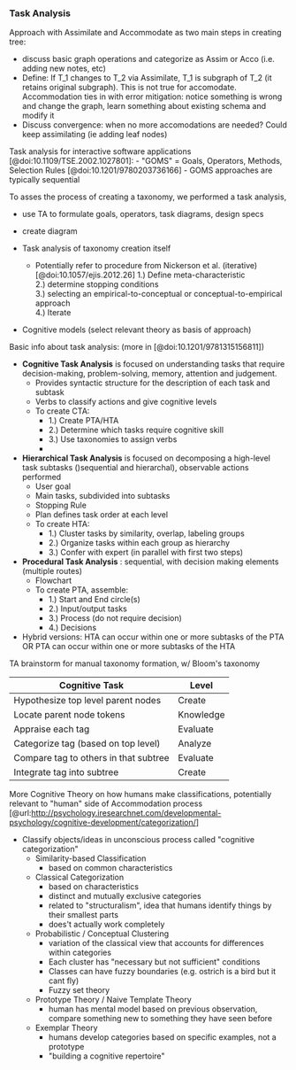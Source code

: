 ### Task Analysis

Approach with Assimilate and Accommodate as two main steps in creating tree:
- discuss basic graph operations and categorize as Assim or Acco (i.e. adding new notes, etc)
- Define: If T_1 changes to T_2 via Assimilate, T_1 is subgraph of T_2 (it retains original subgraph). This is not true for accomodate. Accommodation ties in with error mitigation: notice something is wrong and change the graph, learn something about existing schema and modify it
- Discuss convergence: when no more accomodations are needed? Could keep assimilating (ie adding leaf nodes)


Task analysis for interactive software applications [@doi:10.1109/TSE.2002.1027801]:
    - "GOMS" = Goals, Operators, Methods, Selection Rules [@doi:10.1201/9780203736166]
      - GOMS approaches are typically sequential



To asses the process of creating a taxonomy, we performed a task analysis, 

- use TA to formulate goals, operators, task diagrams, design specs
- create diagram
- Task analysis of taxonomy creation itself
  - Potentially refer to procedure from Nickerson et al.  (iterative) [@doi:10.1057/ejis.2012.26]
  1.) Define meta-characteristic  
  2.) determine stopping conditions  
  3.) selecting an empirical-to-conceptual or conceptual-to-empirical approach  
  4.) Iterate  

- Cognitive models (select relevant theory as basis of approach)

Basic info about task analysis: (more in [@doi:10.1201/9781315156811])
- **Cognitive Task Analysis** is focused on understanding tasks that require decision-making, problem-solving, memory, attention and judgement.  
	- Provides syntactic structure for the description of each task and subtask  
	- Verbs to classify actions and give cognitive levels  
	- To create CTA:  
		- 1.) Create PTA/HTA  
		- 2.) Determine which tasks require cognitive skill  
		- 3.) Use taxonomies to assign verbs  
		-  
- **Hierarchical Task Analysis** is focused on decomposing a high-level task subtasks ()sequential and hierarchal), observable actions performed  
	- User goal  
	- Main tasks, subdivided into subtasks  
	- Stopping Rule  
	- Plan defines task order at each level  
	- To create HTA:  
		- 1.) Cluster tasks by similarity, overlap, labeling groups  
		- 2.) Organize tasks within each group as hierarchy  
		- 3.) Confer with expert (in parallel with first two steps)  
- **Procedural Task Analysis** : sequential, with decision making elements (multiple routes)  
	- Flowchart  
	- To create PTA, assemble:  
		- 1.) Start and End circle(s)  
		- 2.) Input/output tasks  
		- 3.) Process (do not require decision)  
		- 4.) Decisions  
- Hybrid versions: HTA can occur within one or more subtasks of the PTA OR PTA can occur within one or more subtasks of the HTA  


TA brainstorm for manual taxonomy formation, w/ Bloom's taxonomy 

| Cognitive Task |	Level |
| ----------- | ----------- |
| Hypothesize top level parent nodes | Create |
| Locate parent node tokens	| Knowledge |
| Appraise each tag	| Evaluate |
| Categorize tag (based on top level)	| Analyze |
| Compare tag to others in that subtree	| Evaluate |
| Integrate tag into subtree	| Create |


More Cognitive Theory on how humans make classifications, potentially relevant to "human" side of Accommodation process [@url:http://psychology.iresearchnet.com/developmental-psychology/cognitive-development/categorization/]
- Classify objects/ideas in unconscious process called "cognitive categorization"  
	- Similarity-based Classification  
		- based on common characteristics  
	- Classical Categorization  
		- based on characteristics  
		- distinct and mutually exclusive categories  
		- related to "structuralism", idea that humans identify things by their smallest parts  
		- does't actually work completely  
	- Probabilistic / Conceptual Clustering  
		- variation of the classical view that accounts for differences within categories  
		- Each cluster has "necessary but not sufficient" conditions  
		- Classes can have fuzzy boundaries (e.g. ostrich is a bird but it cant fly)  
		- Fuzzy set theory  
	- Prototype Theory / Naive Template Theory  
		- human has mental model based on previous observation, compare something new to something they have seen before  
	- Exemplar Theory  
		- humans develop categories based on specific examples, not a prototype  
		- "building a cognitive repertoire"  

